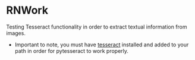 # RNWork

Testing Tesseract functionality in order to extract textual information from images.

- Important to note, you must have [tesseract](https://tesseract-ocr.github.io/tessdoc/Installation.html) installed and added to your path in order for pytesseract to work properly.


